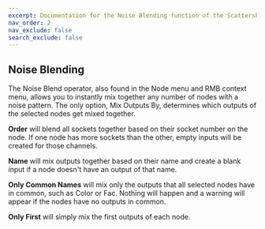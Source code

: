 ```yaml
---
excerpt: Documentation for the Noise Blending function of the Scattershot add-on for Blender.
nav_order: 2
nav_exclude: false
search_exclude: false
---
```


## Noise Blending

The Noise Blend operator, also found in the Node menu and RMB context menu, allows you to instantly mix together any number of nodes with a noise pattern. The only option, Mix Outputs By, determines which outputs of the selected nodes get mixed together.

**Order** will blend all sockets together based on their socket number on the node. If one node has more sockets than the other, empty inputs will be created for those channels.

**Name** will mix outputs together based on their name and create a blank input if a node doesn't have an output of that name.

**Only Common Names** will mix only the outputs that all selected nodes have in common, such as Color or Fac. Nothing will happen and a warning will appear if the nodes have no outputs in common.

**Only First** will simply mix the first outputs of each node.